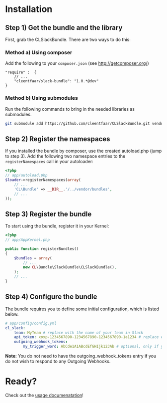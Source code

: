 # Installation

## Step 1) Get the bundle and the library

First, grab the CLSlackBundle. There are two ways to do this:


### Method a) Using composer

Add the following to your ``composer.json`` (see http://getcomposer.org/)

    "require" :  {
        // ...
        "cleentfaar/slack-bundle": "1.0.*@dev"
    }


### Method b) Using submodules

Run the following commands to bring in the needed libraries as submodules.

```bash
git submodule add https://github.com/cleentfaar/CLSlackBundle.git vendor/bundles/CL/Bundle/SlackBundle
```

## Step 2) Register the namespaces

If you installed the bundle by composer, use the created autoload.php  (jump to step 3).
Add the following two namespace entries to the `registerNamespaces` call in your autoloader:

``` php
<?php
// app/autoload.php
$loader->registerNamespaces(array(
    // ...
    'CL\Bundle' => __DIR__.'/../vendor/bundles',
    // ...
));
```

## Step 3) Register the bundle

To start using the bundle, register it in your Kernel:

``` php
<?php
// app/AppKernel.php

public function registerBundles()
{
    $bundles = array(
        // ...
        new CL\Bundle\SlackBundle\CLSlackBundle(),
    );
    // ...
}
```

## Step 4) Configure the bundle

The bundle requires you to define some initial configuration, which is listed below.

```yaml
# app/config/config.yml
cl_slack:
    team: MyTeam # replace with the name of your team in Slack
    api_token: xoxp-1234567890-1234567890-1234567890-1a1234 # replace with your own (see: https://api.slack.com/tokens)
    outgoing_webhook_tokens:
        my_trigger_word: AbCde1A1ABcdEfGHIjk123Ab # optional, only if you want to respond to a outgoing webhook
```

**Note:** You do not need to have the outgoing_webhook_tokens entry if you do not wish to respond to any Outgoing Webhooks.


# Ready?

Check out the [usage documenatation](usage.md)!
